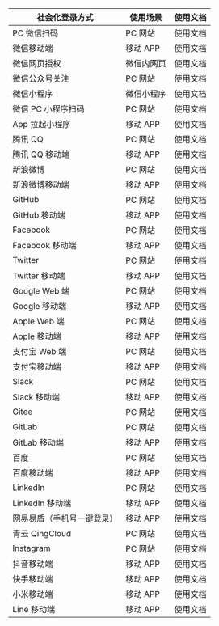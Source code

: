 | 社会化登录方式             | 使用场景   | 使用文档                                                                                                              |
| -------------------------- | ---------- | --------------------------------------------------------------------------------------------------------------------- |
| PC 微信扫码               | PC 网站    | <router-link to="/guides/connections/social/wechat-pc/" target="_blank">使用文档</router-link>                    |
| 微信移动端                 | 移动 APP   | <router-link to="/guides/connections/social/wechat-mobile/" target="_blank">使用文档</router-link>                |
| 微信网页授权               | 微信内网页 | <router-link to="/guides/connections/social/wechat-mp/" target="_blank">使用文档</router-link>                    |
| 微信公众号关注                 | PC 网站    | <router-link to="/guides/connections/social/wechatmp-qrcode/" target="_blank">使用文档</router-link>              |
| 微信小程序                 | 微信小程序 | <router-link to="/guides/connections/social/wechat-miniprogram/" target="_blank">使用文档</router-link>           |
| 微信 PC 小程序扫码             | PC 网站    | <router-link to="/guides/connections/social/wechat-miniprogram-qrconnect/" target="_blank">使用文档</router-link> |
| App 拉起小程序             | 移动 APP   | <router-link to="/guides/connections/social/wechat-miniprogram-applaunch/" target="_blank">使用文档</router-link> |
| 腾讯 QQ                    | PC 网站    | <router-link to="/guides/connections/social/qq/" target="_blank">使用文档</router-link>                           |
| 腾讯 QQ 移动端                   | 移动 APP    | <router-link to="/guides/connections/social/qq-mobile/" target="_blank">使用文档</router-link>                           |
| 新浪微博                   | PC 网站    | <router-link to="/guides/connections/social/weibo/" target="_blank">使用文档</router-link>                        |
| 新浪微博移动端               | 移动 APP   | <router-link to="/guides/connections/social/weibo-mobile/" target="_blank">使用文档</router-link>                     |
| GitHub                     | PC 网站    | <router-link to="/guides/connections/social/github/" target="_blank">使用文档</router-link>                       |
| GitHub 移动端                    | 移动 APP    | <router-link to="/guides/connections/social/github-mobile/" target="_blank">使用文档</router-link>                       |
| Facebook                   | PC 网站    | <router-link to="/guides/connections/social/facebook/" target="_blank">使用文档</router-link>                     |
| Facebook 移动端               | 移动 APP   | <router-link to="/guides/connections/social/facebook-mobile/" target="_blank">使用文档</router-link>                       |
| Twitter                    | PC 网站    | <router-link to="/guides/connections/social/twitter/" target="_blank">使用文档</router-link>                      |
| Twitter 移动端              | 移动 APP   | <router-link to="/guides/connections/social/twitter-mobile/" target="_blank">使用文档</router-link>               |
| Google Web 端                     | PC 网站    | <router-link to="/guides/connections/social/google/" target="_blank">使用文档</router-link>                       |
| Google 移动端                     | 移动 APP    | <router-link to="/guides/connections/social/google-mobile/" target="_blank">使用文档</router-link>                       |
| Apple Web 端               | PC 网站    | <router-link to="/guides/connections/social/apple-web/" target="_blank">使用文档</router-link>                    |
| Apple 移动端               | 移动 APP   | <router-link to="/guides/connections/social/apple-mobile/" target="_blank">使用文档</router-link>                        |
| 支付宝 Web 端              | PC 网站    | <router-link to="/guides/connections/social/alipay-web/" target="_blank">使用文档</router-link>                   |
| 支付宝移动端               | 移动 APP   | <router-link to="/guides/connections/social/alipay-web/" target="_blank">使用文档</router-link>                       |
| Slack                      | PC 网站    | <router-link to="/guides/connections/social/slack/" target="_blank">使用文档</router-link>                        |
| Slack 移动端                     | 移动 APP  | <router-link to="/guides/connections/social/slack-mobile/" target="_blank">使用文档</router-link>                        |
| Gitee                      | PC 网站    | <router-link to="/guides/connections/social/gitee/" target="_blank">使用文档</router-link>                        |
| GitLab                     | PC 网站    | <router-link to="/guides/connections/social/gitlab/" target="_blank">使用文档</router-link>                       |
| GitLab 移动端                | 移动 APP    | <router-link to="/guides/connections/social/gitlab-mobile/" target="_blank">使用文档</router-link>                       |
| 百度                       | PC 网站    | <router-link to="/guides/connections/social/baidu/" target="_blank">使用文档</router-link>                        |
| 百度移动端               | 移动 APP   | <router-link to="/guides/connections/social/baidu-mobile/" target="_blank">使用文档</router-link>                       |
| LinkedIn                   | PC 网站    | <router-link to="/guides/connections/social/linkedin/" target="_blank">使用文档</router-link>                     |
| LinkedIn 移动端                  | 移动 APP    | <router-link to="/guides/connections/social/linkedin-mobile/" target="_blank">使用文档</router-link>                     |
| 网易易盾（手机号一键登录） | 移动 APP   | <router-link to="/guides/connections/social/yidun/" target="_blank">使用文档</router-link>                        |
| 青云 QingCloud             | PC 网站    | <router-link to="/guides/connections/social/qingcloud/" target="_blank">使用文档</router-link>                    |
| Instagram                  | PC 网站    | <router-link to="/guides/connections/social/instagram/" target="_blank">使用文档</router-link>                    |
| 抖音移动端 | 移动 APP   | <router-link to="/guides/connections/social/douyin-mobile/" target="_blank">使用文档</router-link>                        |
| 快手移动端 | 移动 APP   | <router-link to="/guides/connections/social/kuaishou-mobile/" target="_blank">使用文档</router-link>                        |
| 小米移动端 | 移动 APP   | <router-link to="/guides/connections/social/xiaomi-mobile/" target="_blank">使用文档</router-link>                        |
| Line 移动端 | 移动 APP   | <router-link to="/guides/connections/social/line-mobile/" target="_blank">使用文档</router-link>                        |

